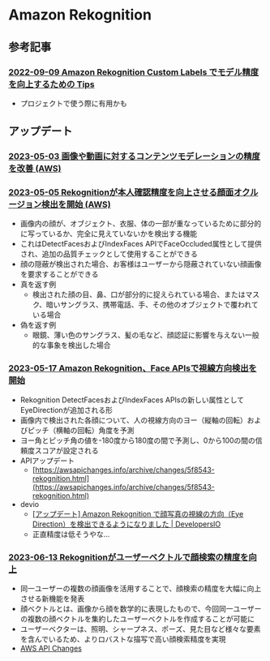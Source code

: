 # Amazon Rekognition

## 参考記事

### [2022-09-09 Amazon Rekognition Custom Labels でモデル精度を向上するための Tips](https://aws.amazon.com/jp/blogs/news/tips-to-improve-your-amazon-rekognition-custom-labels-model/)

- プロジェクトで使う際に有用かも

## アップデート

### [2023-05-03 画像や動画に対するコンテンツモデレーションの精度を改善 (AWS)](https://aws.amazon.com/jp/about-aws/whats-new/2023/05/amazon-rekognition-content-moderation-images-videos/)

### [2023-05-05 Rekognitionが本人確認精度を向上させる顔面オクルージョン検出を開始 (AWS)](https://aws.amazon.com/jp/about-aws/whats-new/2023/05/amazon-rekognition-face-occlusion-identity-verification-accuracy/)

- 画像内の顔が、オブジェクト、衣服、体の一部が重なっているために部分的に写っているか、完全に見えていないかを検出する機能
- これはDetectFacesおよびIndexFaces APIでFaceOccluded属性として提供され、追加の品質チェックとして使用することができる
- 顔の隠蔽が検出された場合、お客様はユーザーから隠蔽されていない顔画像を要求することができる
- 真を返す例
  - 検出された顔の目、鼻、口が部分的に捉えられている場合、またはマスク、暗いサングラス、携帯電話、手、その他のオブジェクトで覆われている場合
- 偽を返す例
  - 眼鏡、薄い色のサングラス、髪の毛など、顔認証に影響を与えない一般的な事象を検出した場合

### [2023-05-17 Amazon Rekognition、Face APIsで視線方向検出を開始](https://aws.amazon.com/jp/about-aws/whats-new/2023/05/amazon-rekognition-eye-gaze-direction-detection-face-apis/)

- Rekognition DetectFacesおよびIndexFaces APIsの新しい属性としてEyeDirectionが追加される形
- 画像内で検出された各顔について、人の視線方向のヨー（縦軸の回転）およびピッチ（横軸の回転）角度を予測
- ヨー角とピッチ角の値を-180度から180度の間で予測し、0から100の間の信頼度スコアが設定される
- APIアップデート
  - [https://awsapichanges.info/archive/changes/5f8543-rekognition.html](https://awsapichanges.info/archive/changes/5f8543-rekognition.html)
- devio
  - [[アップデート] Amazon Rekognition で顔写真の視線の方向（Eye Direction）を検出できるようになりました | DevelopersIO](https://dev.classmethod.jp/articles/amazon-rekognition-eyes-gaze-direction-detection-in-face-apis/#toc-1)
  - 正直精度は低そうやな…

### [2023-06-13 Rekognitionがユーザーベクトルで顔検索の精度を向上](https://aws.amazon.com/jp/about-aws/whats-new/2023/06/amazon-rekognition-face-search-accuracy-user-vectors/)

- 同一ユーザーの複数の顔画像を活用することで、顔検索の精度を大幅に向上させる新機能を発表
- 顔ベクトルとは、画像から顔を数学的に表現したもので、今回同一ユーザーの複数の顔ベクトルを集約したユーザーベクトルを作成することが可能に
- ユーザーベクターは、照明、シャープネス、ポーズ、見た目など様々な要素を含んでいるため、よりロバストな描写で高い顔検索精度を実現
- [AWS API Changes](https://awsapichanges.info/archive/changes/106e8b-rekognition.html)
